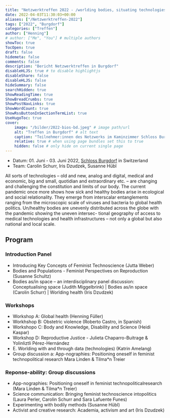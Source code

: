 ```yaml
---
title: "Netzwerktreffen 2022 - /worlding bodies, situating technologies/ geography meets feminist STS"
date: 2022-04-03T11:30:03+00:00
aliases: ["/Netzwerktreffen-2022"]
tags: ["2022", "Burgdorf"]
categories: ["Treffen"]
author: ["Henning"]
# author: ["Me", "You"] # multiple authors
showToc: true
TocOpen: true
draft: false
hidemeta: false
comments: false
description: "Bericht Netzwerktreffen in Burgdorf"
disableHLJS: true # to disable highlightjs
disableShare: false
disableHLJS: false
hideSummary: false
searchHidden: true
ShowReadingTime: true
ShowBreadCrumbs: true
ShowPostNavLinks: true
ShowWordCount: true
ShowRssButtonInSectionTermList: true
UseHugoToc: true
cover:
    image: "/bilder/2022-bios-bd.jpeg" # image path/url
    alt: "Treffen in Burgdorf" # alt text
    caption: "Teilnehmer:innen des Netzwerks im Kaminzimmer Schloss Burdgdorf" # display caption under cover
    relative: true # when using page bundles set this to true
    hidden: false # only hide on current single page
---
```



- Datum: 01. Juni - 03. Juni 2022, [Schloss Burgdorf](https://schloss-burgdorf.ch/en/) in Switzerland
- Team: Carolin Schurr,  Iris Dzudzek, Susanne Hübl


All sorts of technologies – old and new, analog and digital, medical and economic, big and small, quotidian and extraordinary etc. – are changing and challenging the constitution and limits of our body. The current pandemic once more shows how sick and healthy bodies arise in ecological and social relationality. They emerge from interscalar entanglements ranging from the microscopic scale of viruses and bacteria to global health politics. Un/healthy bodies are unevenly distributed across the globe with the pandemic showing the uneven intersec- tional geography of access to medical technologies and health infrastructures – not only a global but also national and local scale.

## Program

### Introduction Panel
- Introducing Key Concepts of Feminist Technoscience (Jutta Weber)
- Bodies and Populations - Feminist Perspectives on Reproduction (Susanne Schultz)
- Bodies as/in space – an interdisciplinary panel discussion: Conceptualising space (Judith Miggelbrink) | Bodies as/in space (Carolin Schurr) | Worlding health (Iris Dzudzek)

### Workshops
- Workshop A: Global health (Henning Füller)
- Workhshop B: Obstetric violence (Roberto Castro, in Spanish)
- Workshopo C: Body and Knowledge, Disability and Science (Heidi Kaspar)
- Workshop D: Reproductive Justice - Julieta Chaparro-Buitrage & Yolinliztli Pérez-Hernández
- E. Worlding with and through data (technologies) (Katrin Amelang)
- Group discussion a: App-nographies: Positioning oneself in feminist technopolitical research Mara Linden & Tilma\*n Treier

### Reponse-ability: Group discussions
- App-nographies: Positioning oneself in feminist technopoliticalresearch
(Mara Linden & Tilma*n Treier)
- Science communication: Bringing feminist technoscience intopolitics
(Laura Perler, Carolin Schurr and Sara Lafuente Funes)
- Experimenting with bodily methods (Susanne Hübl)
- Activist and creative research: Academia, activism and art (Iris Dzudzek)
